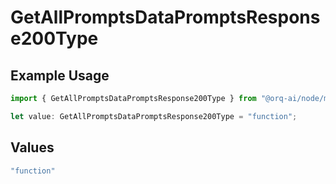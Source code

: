 # GetAllPromptsDataPromptsResponse200Type

## Example Usage

```typescript
import { GetAllPromptsDataPromptsResponse200Type } from "@orq-ai/node/models/operations";

let value: GetAllPromptsDataPromptsResponse200Type = "function";
```

## Values

```typescript
"function"
```